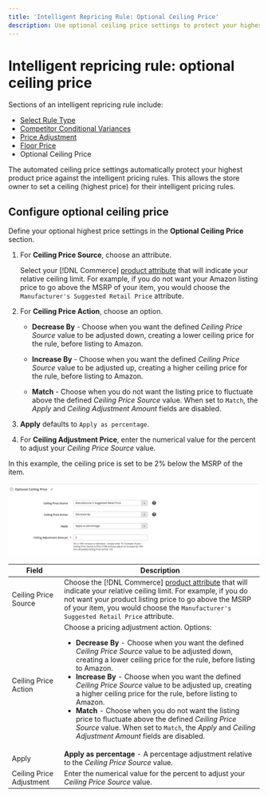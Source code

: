 ```yaml
---
title: 'Intelligent Repricing Rule: Optional Ceiling Price'
description: Use optional ceiling price settings to protect your highest product price against the intelligent pricing rules that manage your Amazon listings.
---
```


# Intelligent repricing rule: optional ceiling price

Sections of an intelligent repricing rule include:

- [Select Rule Type](./intelligent-repricing-rules.md)
- [Competitor Conditional Variances](./competitor-conditional-variances.md)
- [Price Adjustment](./price-adjustment.md)
- [Floor Price](./floor-price.md)
- Optional Ceiling Price

The automated ceiling price settings automatically protect your highest product price against the intelligent pricing rules. This allows the store owner to set a ceiling (highest price) for their intelligent pricing rules.

## Configure optional ceiling price

Define your optional highest price settings in the **Optional Ceiling Price** section.

1. For **Ceiling Price Source**, choose an attribute.

   Select your [!DNL Commerce] [product attribute](https://docs.magento.com/user-guide/catalog/product-attributes.html) that will indicate your relative ceiling limit. For example, if you do not want your Amazon listing price to go above the MSRP of your item, you would choose the `Manufacturer's Suggested Retail Price` attribute.

1. For **Ceiling Price Action**, choose an option.

   - **Decrease By** - Choose when you want the defined _Ceiling Price Source_ value to be adjusted down, creating a lower ceiling price for the rule, before listing to Amazon.

   - **Increase By** - Choose when you want the defined _Ceiling Price Source_ value to be adjusted up, creating a higher ceiling price for the rule, before listing to Amazon.

   - **Match** - Choose when you do not want the listing price to fluctuate above the defined _Ceiling Price Source_ value. When set to `Match`, the _Apply_ and _Ceiling Adjustment Amount_ fields are disabled.

1. **Apply** defaults to `Apply as percentage`.

1. For **Ceiling Adjustment Price**, enter the numerical value for the percent to adjust your _Ceiling Price Source_ value.

In this example, the ceiling price is set to be 2% below the MSRP of the item.

![Intelligent repricing rule - optional ceiling price](assets/ob-intelligent-price-rule-ceiling.png)

|Field |Description|
|---|---|
|Ceiling Price Source|Choose the [!DNL Commerce] [product attribute](https://docs.magento.com/user-guide/catalog/product-attributes.html) that will indicate your relative ceiling limit. For example, if you do not want your product listing price to go above the MSRP of your item, you would choose the `Manufacturer's Suggested Retail Price` attribute. |
|Ceiling Price Action |Choose a pricing adjustment action. Options:<ul><li>**Decrease By** - Choose when you want the defined _Ceiling Price Source_ value to be adjusted down, creating a lower ceiling price for the rule, before listing to Amazon.</li><li>**Increase By** - Choose when you want the defined _Ceiling Price Source_ value to be adjusted up, creating a higher ceiling price for the rule, before listing to Amazon.</li><li>**Match** - Choose when you do not want the listing price to fluctuate above the defined _Ceiling Price Source_ value. When set to `Match`, the _Apply_ and _Ceiling Adjustment Amount_ fields are disabled.</li></ul> |
|Apply|**Apply as percentage** - A percentage adjustment relative to the _Ceiling Price Source_ value. |
|Ceiling Price Adjustment|Enter the numerical value for the percent to adjust your _Ceiling Price Source_ value. |
